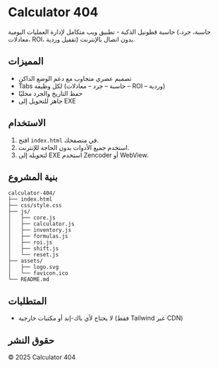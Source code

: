 # Calculator 404

حاسبة قطونيل الذكية - تطبيق ويب متكامل لإدارة العمليات اليومية (حاسبة، جرد، معادلات، ROI، تقفيل وردية) بدون اتصال بالإنترنت.

## المميزات
- تصميم عصري متجاوب مع دعم الوضع الداكن
- Tabs لكل وظيفة (حاسبة – جرد – معادلات – ROI – وردية)
- حفظ التاريخ والجرد محليًا
- جاهز للتحويل إلى EXE

## الاستخدام
1. افتح `index.html` في متصفحك.
2. استخدم جميع الأدوات بدون الحاجة للإنترنت.
3. لتحويله إلى EXE استخدم Zencoder أو WebView.

## بنية المشروع
```
calculator-404/
├── index.html
├── css/style.css
├── js/
│   ├── core.js
│   ├── calculator.js
│   ├── inventory.js
│   ├── formulas.js
│   ├── roi.js
│   ├── shift.js
│   └── reset.js
├── assets/
│   ├── logo.svg
│   └── favicon.ico
└── README.md
```

## المتطلبات
- لا يحتاج لأي باك-إند أو مكتبات خارجية (فقط Tailwind عبر CDN)

## حقوق النشر
© 2025 Calculator 404
